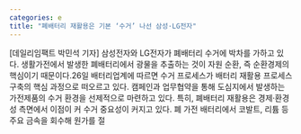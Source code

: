 ```yaml
---
categories: e
title: "폐배터리 재활용은 기본 ‘수거’ 나선 삼성·LG전자"
---
```

[데일리임팩트 박민석 기자] 삼성전자와 LG전자가 폐배터리 수거에 박차를 가하고 있다. 생활가전에서 발생한 폐배터리에서 광물을 추출하는 것이 자원 순환, 즉 순환경제의 핵심이기 때문이다.26일 배터리업계에 따르면 수거 프로세스가 배터리 재활용 프로세스 구축의 핵심 과정으로 떠오르고 있다. 캠페인과 업무협약을 통해 도심지에서 발생하는 가전제품의 수거 환경을 선제적으로 마련하고 있다. 특히, 폐배터리 재활용은 경제·환경성 측면에서 이점이 커 수거 중요성이 커지고 있다. 폐 가전 배터리에서 코발트, 리튬 등 주요 금속을 회수해 원가를 절